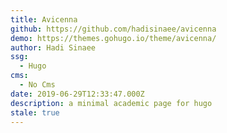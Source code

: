 ```yaml
---
title: Avicenna
github: https://github.com/hadisinaee/avicenna
demo: https://themes.gohugo.io/theme/avicenna/
author: Hadi Sinaee
ssg:
  - Hugo
cms:
  - No Cms
date: 2019-06-29T12:33:47.000Z
description: a minimal academic page for hugo
stale: true
---
```

